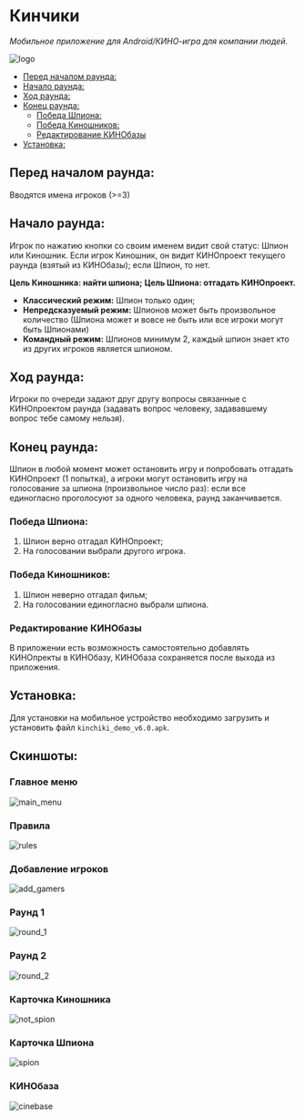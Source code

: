 # Кинчики
*Мобильное приложение для Android/КИНО-игра для компании людей.*

![logo](https://github.com/PSarctic/kinchiki/blob/main/screens/logo.png)

  - [Перед началом раунда:](#перед-началом-раунда)
  - [Начало раунда:](#начало-раунда)
  - [Ход раунда:](#ход-раунда)
  - [Конец раунда:](#конец-раунда)
    - [Победа Шпиона:](#победа-шпиона)
    - [Победа Киношников:](#победа-киношников)
    - [Редактирование КИНОбазы](#редактирование-кинобазы)
  - [Установка:](#установка)

## Перед началом раунда:
Вводятся имена игроков (>=3)
## Начало раунда:
Игрок по нажатию кнопки со своим именем видит свой статус: Шпион или Киношник.
Если игрок Киношник, он видит КИНОпроект текущего раунда (взятый из КИНОбазы); если Шпион, то нет.

**Цель Киношника: найти шпиона;**
**Цель Шпиона: отгадать КИНОпроект.**

- **Классический режим:** Шпион только один;
- **Непредсказуемый режим:** Шпионов может быть произвольное количество (Шпиона может и вовсе не быть или все игроки могут быть Шпионами)
- **Командный режим:** Шпионов минимум 2, каждый шпион знает кто из других игроков является шпионом.

## Ход раунда:
Игроки по очереди задают друг другу вопросы связанные с КИНОпроектом раунда (задавать вопрос человеку, задававшему вопрос тебе самому нельзя).

## Конец раунда:
Шпион в любой момент может остановить игру и попробовать отгадать КИНОпроект (1 попытка),
а игроки могут остановить игру на голосование за шпиона (произвольное число раз): если все 
единогласно проголосуют за одного человека, раунд заканчивается.
### Победа Шпиона:
1) Шпион верно отгадал КИНОпроект; 
2) На голосовании выбрали другого игрока.
### Победа Киношников:
1) Шпион неверно отгадал фильм;
2) На голосовании единогласно выбрали шпиона.

### Редактирование КИНОбазы
В приложении есть возможность самостоятельно добавлять КИНОпректы в КИНОбазу, КИНОбаза сохраняется после выхода из приложения.

## Установка:
Для установки на мобильное устройство необходимо загрузить и установить файл `kinchiki_demo_v6.0.apk`.

## Скиншоты:
### Главное меню

![main_menu](https://github.com/PSarctic/kinchiki/blob/main/screens/001.jpg)

### Правила

![rules](https://github.com/PSarctic/kinchiki/blob/main/screens/002.jpg)

### Добавление игроков

![add_gamers](https://github.com/PSarctic/kinchiki/blob/main/screens/003.jpg)

### Раунд 1

![round_1](https://github.com/PSarctic/kinchiki/blob/main/screens/004.jpg)

### Раунд 2

![round_2](https://github.com/PSarctic/kinchiki/blob/main/screens/005.jpg)

### Карточка Киношника

![not_spion](https://github.com/PSarctic/kinchiki/blob/main/screens/006.jpg)

### Карточка Шпиона

![spion](https://github.com/PSarctic/kinchiki/blob/main/screens/007.jpg)

### КИНОбаза

![cinebase](https://github.com/PSarctic/kinchiki/blob/main/screens/008.jpg)
